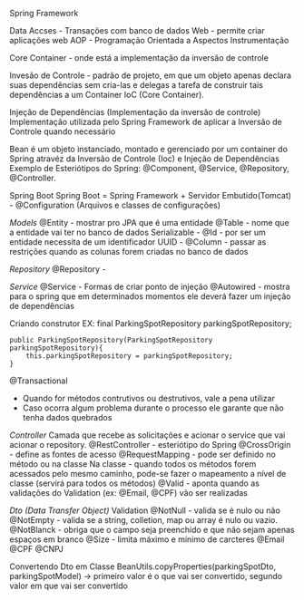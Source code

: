 Spring Framework

Data Accses - Transações com banco de dados
Web - permite criar aplicações web
AOP - Programação Orientada a Aspectos
Instrumentação

Core Container - onde está a implementação da inversão de controle

Invesão de Controle - padrão de projeto, em que um objeto apenas declara suas
 dependências sem cria-las e delegas a tarefa de construir tais dependências
  a um Container IoC (Core Container).
  
Injeção de Dependências (Implementação da inversão de controle)
Implementação utilizada pelo Spring Framework de aplicar a Inversão de Controle
 quando necessário

Bean
é um objeto instanciado, montado e gerenciado por um container do Spring atravéz
 da Inversão de Controle (Ioc) e Injeção de Dependências
 Exemplo de Esteriótipos do Spring: @Component, @Service, @Repository, @Controller.


Spring Boot
Spring Boot = Spring Framework + Servidor Embutido(Tomcat) - @Configuration (Arquivos e classes de configurações)



*Models*
@Entity - mostrar pro JPA que é uma entidade
@Table - nome que a entidade vai ter no banco de dados
Serializable - 
@Id - por ser um entidade necessita de um identificador
UUID - 
@Column - passar as restrições quando as colunas forem criadas no banco de dados


*Repository*
@Repository - 


*Service*
@Service - 
Formas de criar ponto de injeção
@Autowired - mostra para o spring que em determinados momentos ele deverá fazer um injeção de dependências

Criando construtor
EX:
	final ParkingSpotRepository parkingSpotRepository;

	public ParkingSpotRepository(ParkingSpotRepository parkingSpotRepository){
		this.parkingSpotRepository = parkingSpotRepository;
	}

@Transactional
- Quando for métodos contrutivos ou destrutivos, vale a pena utilizar
- Caso ocorra algum problema durante o processo ele garante que não tenha dados quebrados



*Controller*
Camada que recebe as solicitações e acionar o service que vai acionar o repository.
@RestController - esteriótipo do Spring
@CrossOrigin - define as fontes de acesso
@RequestMapping - pode ser definido no método ou na classe
Na classe - quando todos os métodos forem acessados pelo mesmo caminho, pode-se fazer o mapeamento a nível de classe (servirá para todos os métodos)
@Valid - aponta quando as validações do Validation (ex: @Email, @CPF) vão ser realizadas


*Dto (Data Transfer Object)*
Validation
@NotNull - valida se é nulo ou não
@NotEmpty - valida se a string, colletion, map ou array é nulo ou vazio.
@NotBlanck - obriga que o campo seja preenchido e que não sejam apenas espaços em branco
@Size - limita máximo e mínimo de carcteres
@Email
@CPF
@CNPJ


Convertendo Dto em Classe
BeanUtils.copyProperties(parkingSpotDto, parkingSpotModel) -> primeiro valor é o que vai ser convertido, segundo valor em que vai ser convertido


